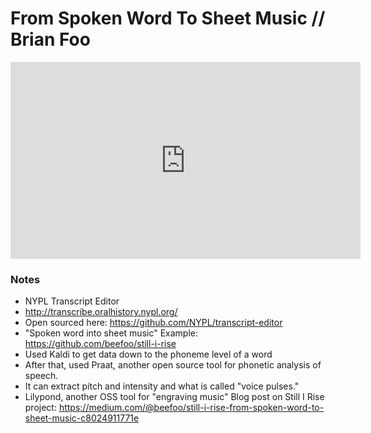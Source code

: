 # From Spoken Word To Sheet Music // Brian Foo

<iframe width="560" height="315" src="https://www.youtube.com/embed/9XJDeqjadlo" frameborder="0" allowfullscreen></iframe>

### Notes
- NYPL Transcript Editor 
- http://transcribe.oralhistory.nypl.org/
- Open sourced here: https://github.com/NYPL/transcript-editor
- "Spoken word into sheet music" Example: https://github.com/beefoo/still-i-rise
- Used Kaldi to get data down to the phoneme level of a word 
- After that, used Praat, another open source tool for phonetic analysis of speech. 
- It can extract pitch and intensity and what is called "voice pulses."
- Lilypond, another OSS tool for "engraving music"
Blog post on Still I Rise project: https://medium.com/@beefoo/still-i-rise-from-spoken-word-to-sheet-music-c8024911771e

